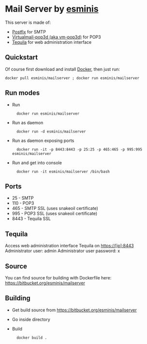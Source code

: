 Mail Server by [esminis](http://esminis.com)
============================================

This server is made of:

* [Postfix](http://www.postfix.org/) for SMTP
* [Virtualmail-pop3d (aka vm-pop3d)](http://www.reedmedia.net/software/virtualmail-pop3d/) for POP3
* [Tequila](http://www.loomsday.co.nz/development?id=tequila) for web administration interface

Quickstart
----------

Of course first download and install [Docker](https://docker.com/), then just run:

    docker pull esminis/mailserver ; docker run esminis/mailserver

Run modes
---------
* Run 

        docker run esminis/mailserver

* Run as daemon

        docker run -d esminis/mailserver

* Run as daemon exposing ports

        docker run -it -p 8443:8443 -p 25:25 -p 465:465 -p 995:995 esminis/mailserver

* Run and get into console

        docker run -it esminis/mailserver /bin/bash

Ports
-----

* 25 - SMTP
* 110 - POP3
* 465 - SMTP SSL (uses snakeoil certificate)
* 995 - POP3 SSL (uses snakeoil certificate)
* 8443 - Tequila SSL

Tequila
-------

Access web administration interface Tequila on [https://[ip]:8443](https://[ip]:8443)
Administrator user: admin
Administrator user password: x

Source
------

You can find source for building with Dockerfile here: https://bitbucket.org/esminis/mailserver

Building
--------

* Get build source from https://bitbucket.org/esminis/mailserver
* Go inside directory
* Build

        docker build .